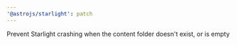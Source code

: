 ```yaml
---
'@astrojs/starlight': patch
---
```


Prevent Starlight crashing when the content folder doesn't exist, or is empty
